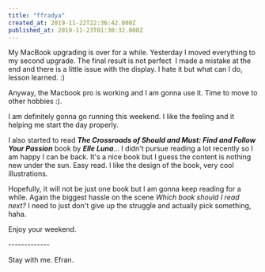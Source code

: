 ```yaml
---
title: "ffradya"
created_at: 2019-11-22T22:36:42.000Z
published_at: 2019-11-23T01:30:32.000Z
---
```

My MacBook upgrading is over for a while. Yesterday I moved everything to my second upgrade. The final result is not perfect  I made a mistake at the end and there is a little issue with the display. I hate it but what can I do, lesson learned. :)

Anyway, the Macbook pro is working and I am gonna use it. Time to move to other hobbies :).

I am definitely gonna go running this weekend. I like the feeling and it helping me start the day properly.

I also started to read _**The Crossroads of Should and Must: Find and Follow Your Passion**_ book by _**Elle Luna**_... I didn't pursue reading a lot recently so I am happy I can be back. It's a nice book but I guess the content is nothing new under the sun. Easy read. I like the design of the book, very cool illustrations.

Hopefully, it will not be just one book but I am gonna keep reading for a while. Again the biggest hassle on the scene _Which book should I read next?_ I need to just don't give up the struggle and actually pick something, haha. 

  

Enjoy your weekend.

\-------------

Stay with me. Efran.
